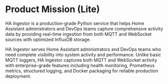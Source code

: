 # Product Mission (Lite)

HA Ingestor is a production-grade Python service that helps Home Assistant administrators and DevOps teams capture comprehensive activity data by providing real-time ingestion from both MQTT and WebSocket sources with optimized InfluxDB storage.

HA Ingestor serves Home Assistant administrators and DevOps teams who need complete visibility into system activity and performance. Unlike basic MQTT loggers, HA Ingestor captures both MQTT and WebSocket activity with enterprise-grade features including health monitoring, Prometheus metrics, structured logging, and Docker packaging for reliable production deployment.

